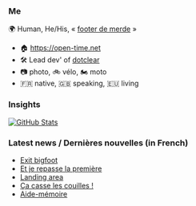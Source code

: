 ### Me

🌍 Human, He/His, « [footer de merde](https://open-time.net/post/2013/07/17/La-veritable-histoire-du-Footer-de-merde-) » 
* 🏠 https://open-time.net 
* 🛠️ Lead dev' of [dotclear](https://git.dotclear.org/dev/dotclear)
* 📷 photo, 🚲 vélo, 🏍️ moto 
* 🇫🇷 native, 🇬🇧 speaking, 🇪🇺 living

### Insights

[![GitHub Stats](https://github-readme-stats-sigma-five.vercel.app/api?username=franck-paul)](https://github.com/franck-paul)

### Latest news / Dernières nouvelles (in French)

<!-- BLOG-POST-LIST:START -->
- [Exit bigfoot](https://open-time.net/post/2024/05/15/Exit-bigfoot)
- [Et je repasse la première](https://open-time.net/post/2024/05/14/Et-je-repasse-la-premiere)
- [Landing area](https://open-time.net/post/2024/05/13/Landing-area)
- [Ça casse les couilles !](https://open-time.net/post/2024/05/12/Ca-casse-les-couilles-)
- [Aide-mémoire](https://open-time.net/post/2024/05/11/Aide-memoire)
<!-- BLOG-POST-LIST:END -->
